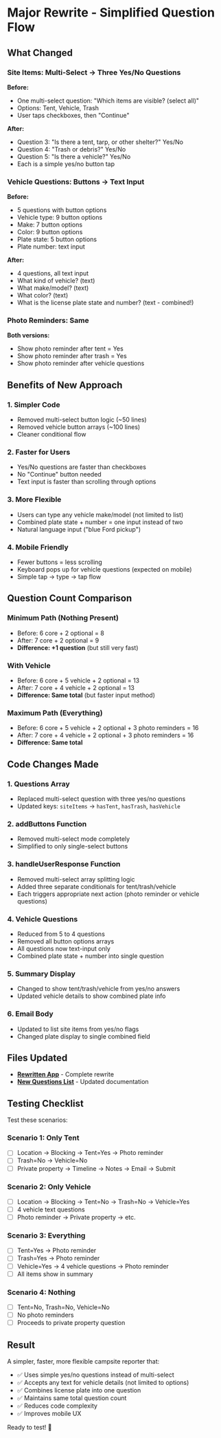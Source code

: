 # Major Rewrite - Simplified Question Flow

## What Changed

### Site Items: Multi-Select → Three Yes/No Questions

**Before:**
- One multi-select question: "Which items are visible? (select all)"
- Options: Tent, Vehicle, Trash
- User taps checkboxes, then "Continue"

**After:**
- Question 3: "Is there a tent, tarp, or other shelter?" Yes/No
- Question 4: "Trash or debris?" Yes/No  
- Question 5: "Is there a vehicle?" Yes/No
- Each is a simple yes/no button tap

### Vehicle Questions: Buttons → Text Input

**Before:**
- 5 questions with button options
- Vehicle type: 9 button options
- Make: 7 button options
- Color: 9 button options
- Plate state: 5 button options
- Plate number: text input

**After:**
- 4 questions, all text input
- What kind of vehicle? (text)
- What make/model? (text)
- What color? (text)
- What is the license plate state and number? (text - combined!)

### Photo Reminders: Same

**Both versions:**
- Show photo reminder after tent = Yes
- Show photo reminder after trash = Yes
- Show photo reminder after vehicle questions

## Benefits of New Approach

### 1. Simpler Code
- Removed multi-select button logic (~50 lines)
- Removed vehicle button arrays (~100 lines)
- Cleaner conditional flow

### 2. Faster for Users
- Yes/No questions are faster than checkboxes
- No "Continue" button needed
- Text input is faster than scrolling through options

### 3. More Flexible
- Users can type any vehicle make/model (not limited to list)
- Combined plate state + number = one input instead of two
- Natural language input ("blue Ford pickup")

### 4. Mobile Friendly
- Fewer buttons = less scrolling
- Keyboard pops up for vehicle questions (expected on mobile)
- Simple tap → type → tap flow

## Question Count Comparison

### Minimum Path (Nothing Present)
- Before: 6 core + 2 optional = 8
- After: 7 core + 2 optional = 9
- **Difference: +1 question** (but still very fast)

### With Vehicle
- Before: 6 core + 5 vehicle + 2 optional = 13
- After: 7 core + 4 vehicle + 2 optional = 13
- **Difference: Same total** (but faster input method)

### Maximum Path (Everything)
- Before: 6 core + 5 vehicle + 2 optional + 3 photo reminders = 16
- After: 7 core + 4 vehicle + 2 optional + 3 photo reminders = 16
- **Difference: Same total**

## Code Changes Made

### 1. Questions Array
- Replaced multi-select question with three yes/no questions
- Updated keys: `siteItems` → `hasTent`, `hasTrash`, `hasVehicle`

### 2. addButtons Function
- Removed multi-select mode completely
- Simplified to only single-select buttons

### 3. handleUserResponse Function
- Removed multi-select array splitting logic
- Added three separate conditionals for tent/trash/vehicle
- Each triggers appropriate next action (photo reminder or vehicle questions)

### 4. Vehicle Questions
- Reduced from 5 to 4 questions
- Removed all button options arrays
- All questions now text-input only
- Combined plate state + number into single question

### 5. Summary Display
- Changed to show tent/trash/vehicle from yes/no answers
- Updated vehicle details to show combined plate info

### 6. Email Body
- Updated to list site items from yes/no flags
- Changed plate display to single combined field

## Files Updated

- **[Rewritten App](computer:///mnt/user-data/outputs/campsite-reporter-enhanced/index.html)** - Complete rewrite
- **[New Questions List](computer:///mnt/user-data/outputs/campsite-reporter-enhanced/COMPLETE-QUESTIONS-LIST-v2.md)** - Updated documentation

## Testing Checklist

Test these scenarios:

### Scenario 1: Only Tent
- [ ] Location → Blocking → Tent=Yes → Photo reminder
- [ ] Trash=No → Vehicle=No
- [ ] Private property → Timeline → Notes → Email → Submit

### Scenario 2: Only Vehicle
- [ ] Location → Blocking → Tent=No → Trash=No → Vehicle=Yes
- [ ] 4 vehicle text questions
- [ ] Photo reminder → Private property → etc.

### Scenario 3: Everything
- [ ] Tent=Yes → Photo reminder
- [ ] Trash=Yes → Photo reminder
- [ ] Vehicle=Yes → 4 vehicle questions → Photo reminder
- [ ] All items show in summary

### Scenario 4: Nothing
- [ ] Tent=No, Trash=No, Vehicle=No
- [ ] No photo reminders
- [ ] Proceeds to private property question

## Result

A simpler, faster, more flexible campsite reporter that:
- ✅ Uses simple yes/no questions instead of multi-select
- ✅ Accepts any text for vehicle details (not limited to options)
- ✅ Combines license plate into one question
- ✅ Maintains same total question count
- ✅ Reduces code complexity
- ✅ Improves mobile UX

Ready to test! 🚀

